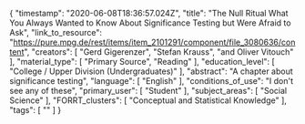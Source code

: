 {
    "timestamp": "2020-06-08T18:36:57.024Z",
    "title": "The Null Ritual What You Always Wanted to Know About Significance Testing but Were Afraid to Ask",
    "link_to_resource": "https://pure.mpg.de/rest/items/item_2101291/component/file_3080636/content",
    "creators": [
        "Gerd Gigerenzer",
        "Stefan Krauss",
        "and Oliver Vitouch"
    ],
    "material_type": [
        "Primary Source",
        "Reading"
    ],
    "education_level": [
        "College / Upper Division (Undergraduates)"
    ],
    "abstract": "A chapter about significance testing",
    "language": [
        "English"
    ],
    "conditions_of_use": "I don't see any of these",
    "primary_user": [
        "Student"
    ],
    "subject_areas": [
        "Social Science"
    ],
    "FORRT_clusters": [
        "Conceptual and Statistical Knowledge"
    ],
    "tags": [
        ""
    ]
}